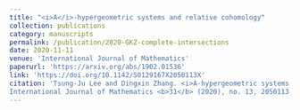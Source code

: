 ```yaml
---
title: "<i>A</i>-hypergeometric systems and relative cohomology"
collection: publications
category: manuscripts
permalink: /publication/2020-GKZ-complete-intersections
date: 2020-11-11
venue: 'International Journal of Mathematics'
paperurl: 'https://arxiv.org/abs/1902.01536'
link: 'https://doi.org/10.1142/S0129167X2050113X'
citation: 'Tsung-Ju Lee and Dingxin Zhang. <i>A-hypergeometric systems and relative cohomology</i>.
International Journal of Mathematics <b>31</b> (2020), no. 13, 2050113. DOI: 10.1142/S0129167X2050113X'
---
```


